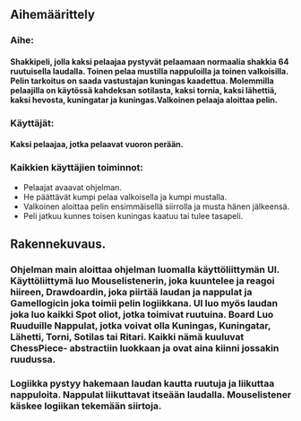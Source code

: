 ## Aihemäärittely

### Aihe:
#### Shakkipeli, jolla kaksi pelaajaa pystyvät pelaamaan normaalia shakkia 64 ruutuisella laudalla. Toinen pelaa mustilla nappuloilla ja toinen valkoisilla. Pelin tarkoitus on saada vastustajan kuningas kaadettua. Molemmilla pelaajilla on käytössä kahdeksan sotilasta, kaksi tornia, kaksi lähettiä, kaksi hevosta, kuningatar ja kuningas.Valkoinen pelaaja aloittaa pelin. 

### Käyttäjät: 
#### Kaksi pelaajaa, jotka pelaavat vuoron perään.

### Kaikkien käyttäjien toiminnot: 
- Pelaajat avaavat ohjelman.
- He päättävät kumpi pelaa valkoisella ja kumpi mustalla.
- Valkoinen aloittaa pelin ensimmäisellä siirrolla ja musta hänen jälkeensä.
- Peli jatkuu kunnes toisen kuningas kaatuu tai tulee tasapeli.

## Rakennekuvaus.
### Ohjelman main aloittaa ohjelman luomalla käyttöliittymän UI. Käyttöliittymä luo Mouselistenerin, joka kuuntelee ja reagoi hiireen, Drawdoardin, joka piirtää laudan ja nappulat ja Gamellogicin joka toimii pelin logiikkana. UI luo myös laudan joka luo kaikki Spot oliot, jotka toimivat ruutuina. Board Luo Ruuduille Nappulat, jotka voivat olla Kuningas, Kuningatar, Lähetti, Torni, Sotilas tai Ritari. Kaikki nämä kuuluvat ChessPiece- abstractiin luokkaan ja ovat aina kiinni jossakin ruudussa.

### Logiikka pystyy hakemaan laudan kautta ruutuja ja liikuttaa nappuloita. Nappulat liikuttavat itseään laudalla. Mouselistener käskee logiikan tekemään siirtoja.

